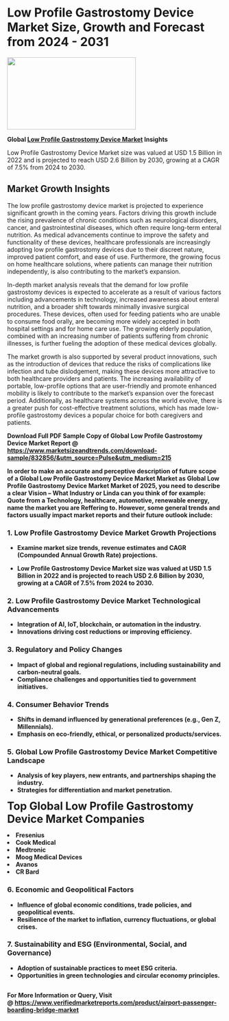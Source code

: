 <H1>Low Profile Gastrostomy Device Market Size, Growth and Forecast from 2024 - 2031</H1><img class="aligncenter size-medium wp-image-584254" src="https://thirdeyenews.in/wp-content/uploads/2024/09/Global-Market-Research-300x168.jpeg" alt="" width="300" height="168" /><p><strong>Global&nbsp;<a href="https://www.marketsizeandtrends.com/download-sample/832856/&amp;utm_source=Pulse&amp;utm_medium=215">Low Profile Gastrostomy Device Market</a> Insights</strong></p><p>Low Profile Gastrostomy Device Market size was valued at USD 1.5 Billion in 2022 and is projected to reach USD 2.6 Billion by 2030, growing at a CAGR of 7.5% from 2024 to 2030.</p><p><h2>Market Growth Insights</h2> <p>The low profile gastrostomy device market is projected to experience significant growth in the coming years. Factors driving this growth include the rising prevalence of chronic conditions such as neurological disorders, cancer, and gastrointestinal diseases, which often require long-term enteral nutrition. As medical advancements continue to improve the safety and functionality of these devices, healthcare professionals are increasingly adopting low profile gastrostomy devices due to their discreet nature, improved patient comfort, and ease of use. Furthermore, the growing focus on home healthcare solutions, where patients can manage their nutrition independently, is also contributing to the market’s expansion.</p> <p><strong></strong></p> <p>In-depth market analysis reveals that the demand for low profile gastrostomy devices is expected to accelerate as a result of various factors including advancements in technology, increased awareness about enteral nutrition, and a broader shift towards minimally invasive surgical procedures. These devices, often used for feeding patients who are unable to consume food orally, are becoming more widely accepted in both hospital settings and for home care use. The growing elderly population, combined with an increasing number of patients suffering from chronic illnesses, is further fueling the adoption of these medical devices globally.</p> <p>The market growth is also supported by several product innovations, such as the introduction of devices that reduce the risks of complications like infection and tube dislodgement, making these devices more attractive to both healthcare providers and patients. The increasing availability of portable, low-profile options that are user-friendly and promote enhanced mobility is likely to contribute to the market’s expansion over the forecast period. Additionally, as healthcare systems across the world evolve, there is a greater push for cost-effective treatment solutions, which has made low-profile gastrostomy devices a popular choice for both caregivers and patients.</p> <p><strong></p><p><span class=""><strong>Download Full PDF Sample Copy of Global Low Profile Gastrostomy Device Market Report</strong> @ <a href="https://www.marketsizeandtrends.com/download-sample/832856/&amp;utm_source=Pulse&amp;utm_medium=215" target="_blank">https://www.marketsizeandtrends.com/download-sample/832856/&amp;utm_source=Pulse&amp;utm_medium=215</a></span></p><p>In order to make an accurate and perceptive description of future scope of a Global&nbsp;Low Profile Gastrostomy Device Market Market as Global&nbsp;Low Profile Gastrostomy Device Market Market of 2025, you need to describe a clear Vision &ndash; What Industry or Linda can you think of for example: Quote from a Technology, healthcare, automotive, renewable energy, name the market you are Reffering to. However, some general trends and factors usually impact market reports and their future outlook include:</p><h3>1.&nbsp;<strong>Low Profile Gastrostomy Device Market Growth Projections</strong></h3><ul><li>Examine market size trends, revenue estimates and CAGR (Compounded Annual Growth Rate) projections.</li><li><p>Low Profile Gastrostomy Device Market size was valued at USD 1.5 Billion in 2022 and is projected to reach USD 2.6 Billion by 2030, growing at a CAGR of 7.5% from 2024 to 2030.</p></li></ul><h3>2.&nbsp;<strong>Low Profile Gastrostomy Device Market Technological Advancements</strong></h3><ul><li>Integration of AI, IoT, blockchain, or automation in the industry.</li><li>Innovations driving cost reductions or improving efficiency.</li></ul><h3>3.&nbsp;<strong>Regulatory and Policy Changes</strong></h3><ul><li>Impact of global and regional regulations, including sustainability and carbon-neutral goals.</li><li>Compliance challenges and opportunities tied to government initiatives.</li></ul><h3>4.&nbsp;<strong>Consumer Behavior Trends</strong></h3><ul><li>Shifts in demand influenced by generational preferences (e.g., Gen Z, Millennials).</li><li>Emphasis on eco-friendly, ethical, or personalized products/services.</li></ul><h3>5.&nbsp;<strong>Global Low Profile Gastrostomy Device Market Competitive Landscape</strong></h3><ul><li>Analysis of key players, new entrants, and partnerships shaping the industry.</li><li>Strategies for differentiation and market penetration.</li></ul><p data-pm-slice="1 1 []"><span style="color: inherit; font-family: inherit; font-size: 25px;">Top Global Low Profile Gastrostomy Device Market Companies</span></p><div class="" data-test-id=""><p><li>Fresenius</li><li> Cook Medical</li><li> Medtronic</li><li> Moog Medical Devices</li><li> Avanos</li><li> CR Bard</li></p></div><h3>6.&nbsp;<strong>Economic and Geopolitical Factors</strong></h3><ul><li>Influence of global economic conditions, trade policies, and geopolitical events.</li><li>Resilience of the market to inflation, currency fluctuations, or global crises.</li></ul><h3>7.&nbsp;<strong>Sustainability and ESG (Environmental, Social, and Governance)</strong></h3><ul><li>Adoption of sustainable practices to meet ESG criteria.</li><li>Opportunities in green technologies and circular economy principles.</li></ul><h2><strong style="font-size: 14px;">For More Information or Query, Visit @&nbsp;</strong><a style="background-color: #ffffff; font-size: 14px;" href="https://www.marketsizeandtrends.com/report/low-profile-gastrostomy-device-market/" target="_blank">https://www.verifiedmarketreports.com/product/airport-passenger-boarding-bridge-market</a></h2>
